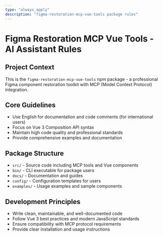 ```yaml
---
type: "always_apply"
description: "figma-restoration-mcp-vue-tools package rules"
---
```

# Figma Restoration MCP Vue Tools - AI Assistant Rules

## Project Context
This is the `figma-restoration-mcp-vue-tools` npm package - a professional Figma component restoration toolkit with MCP (Model Context Protocol) integration.

## Core Guidelines
- Use English for documentation and code comments (for international users)
- Focus on Vue 3 Composition API syntax
- Maintain high code quality and professional standards
- Provide comprehensive examples and documentation

## Package Structure
- `src/` - Source code including MCP tools and Vue components
- `bin/` - CLI executable for package users
- `docs/` - Documentation and guides
- `config/` - Configuration templates for users
- `examples/` - Usage examples and sample components

## Development Principles
- Write clean, maintainable, and well-documented code
- Follow Vue 3 best practices and modern JavaScript standards
- Ensure compatibility with MCP protocol requirements
- Provide clear installation and usage instructions